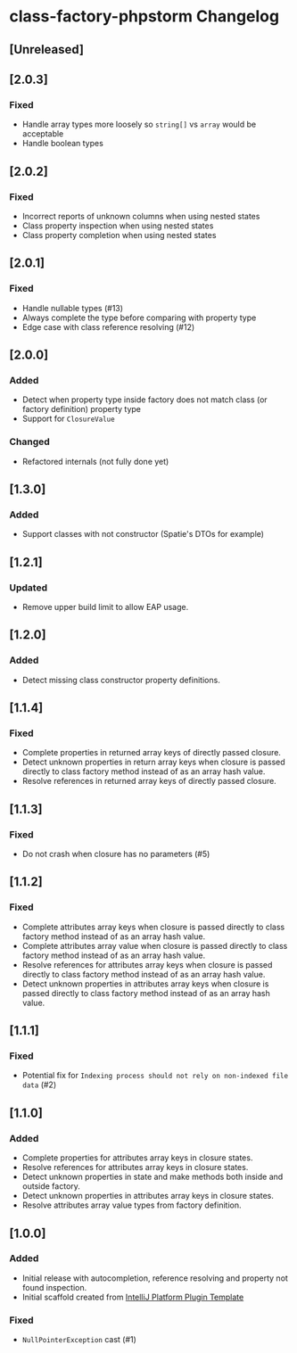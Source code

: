 <!-- Keep a Changelog guide -> https://keepachangelog.com -->

# class-factory-phpstorm Changelog

## [Unreleased]

## [2.0.3]
### Fixed
- Handle array types more loosely so `string[]` vs `array` would be acceptable
- Handle boolean types

## [2.0.2]
### Fixed
- Incorrect reports of unknown columns when using nested states
- Class property inspection when using nested states
- Class property completion when using nested states

## [2.0.1]
### Fixed
- Handle nullable types (#13)
- Always complete the type before comparing with property type
- Edge case with class reference resolving (#12)

## [2.0.0]
### Added
- Detect when property type inside factory does not match class (or factory definition) property type
- Support for `ClosureValue`

### Changed
- Refactored internals (not fully done yet)

## [1.3.0]
### Added
- Support classes with not constructor (Spatie's DTOs for example)

## [1.2.1]
### Updated
- Remove upper build limit to allow EAP usage.

## [1.2.0]
### Added
- Detect missing class constructor property definitions.

## [1.1.4]
### Fixed
- Complete properties in returned array keys of directly passed closure.
- Detect unknown properties in return array keys when closure is passed directly to class factory method instead of
  as an array hash value.
- Resolve references in returned array keys of directly passed closure.

## [1.1.3]
### Fixed
- Do not crash when closure has no parameters (#5)

## [1.1.2]
### Fixed
- Complete attributes array keys when closure is passed directly to class factory method instead of as an array hash
  value.
- Complete attributes array value when closure is passed directly to class factory method instead of as an array hash
  value.
- Resolve references for attributes array keys when closure is passed directly to class factory method instead of as an
  array hash value.
- Detect unknown properties in attributes array keys when closure is passed directly to class factory method instead of
  as an array hash value.

## [1.1.1]

### Fixed
- Potential fix for `Indexing process should not rely on non-indexed file data` (#2)

## [1.1.0]
### Added
- Complete properties for attributes array keys in closure states.
- Resolve references for attributes array keys in closure states.
- Detect unknown properties in state and make methods both inside and outside factory.
- Detect unknown properties in attributes array keys in closure states.
- Resolve attributes array value types from factory definition.

## [1.0.0]
### Added
- Initial release with autocompletion, reference resolving and property not found inspection.
- Initial scaffold created
  from [IntelliJ Platform Plugin Template](https://github.com/JetBrains/intellij-platform-plugin-template)

### Fixed
- `NullPointerException` cast (#1)
